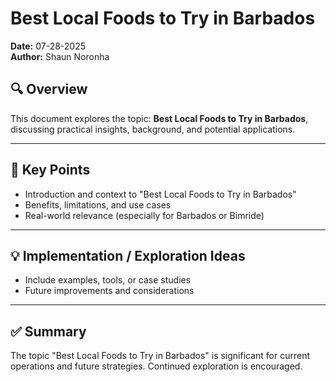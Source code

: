 # Best Local Foods to Try in Barbados

**Date:** 07-28-2025  
**Author:** Shaun Noronha

## 🔍 Overview

This document explores the topic: **Best Local Foods to Try in Barbados**, discussing practical insights, background, and potential applications.

---

## 📌 Key Points

- Introduction and context to "Best Local Foods to Try in Barbados"
- Benefits, limitations, and use cases
- Real-world relevance (especially for Barbados or Bimride)

---

## 💡 Implementation / Exploration Ideas

- Include examples, tools, or case studies
- Future improvements and considerations

---

## ✅ Summary

The topic "Best Local Foods to Try in Barbados" is significant for current operations and future strategies. Continued exploration is encouraged.

